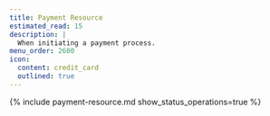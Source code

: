 ```yaml
---
title: Payment Resource
estimated_read: 15
description: |
  When initiating a payment process.
menu_order: 2600
icon:
  content: credit_card
  outlined: true
---
```


{% include payment-resource.md show_status_operations=true %}
